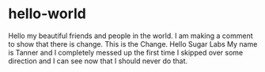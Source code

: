 # hello-world
Hello my beautiful friends and people in the world.
I am making a comment to show that there is change. This is the Change.
Hello Sugar Labs
My name is Tanner and I completely messed up the first time I skipped over some direction and I can see now that I should never do that.
